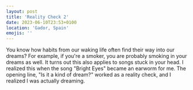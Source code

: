 ```yaml
---
layout: post
title: 'Reality Check 2'
date: 2023-06-10T23:53+0100
location: 'Gador, Spain'
emojis: ''
---
```


You know how habits from our waking life often find their way into our dreams? 
For example, if you're a smoker, you are probably smoking in your dreams as well. 
It turns out this also applies to songs stuck in your head. 
I realized this when the song "Bright Eyes" became an earworm for me. 
The opening line, "Is it a kind of dream?" worked as a reality check, and I realized I was actually dreaming.